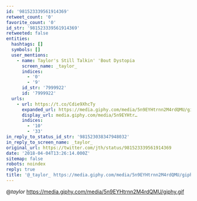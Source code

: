 ```yaml
---
id: '981523339561914369'
retweet_count: '0'
favorite_count: '0'
id_str: '981523339561914369'
retweeted: false
entities:
  hashtags: []
  symbols: []
  user_mentions:
    - name: Taylor's Still Talkin' 'Bout Dystopia
      screen_name: _taylor_
      indices:
        - '0'
        - '9'
      id_str: '7999922'
      id: '7999922'
  urls:
    - url: https://t.co/Cdie9XhcTy
      expanded_url: https://media.giphy.com/media/5n9EYHtrnn2M4rdQMU/giphy.gif
      display_url: media.giphy.com/media/5n9EYHtr…
      indices:
        - '10'
        - '33'
in_reply_to_status_id_str: '981523038347948032'
in_reply_to_screen_name: _taylor_
original_url: https://twitter.com/jth/status/981523339561914369
date: '2018-04-04T13:26:14.000Z'
sitemap: false
robots: noindex
reply: true
title: '@_taylor_ https://media.giphy.com/media/5n9EYHtrnn2M4rdQMU/giphy.gif'
---
```


@_taylor_ https://media.giphy.com/media/5n9EYHtrnn2M4rdQMU/giphy.gif